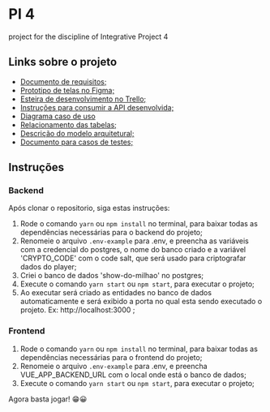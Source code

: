 # PI 4

project for the discipline of Integrative Project 4

## Links sobre o projeto

- [Documento de requisitos;](https://drive.google.com/drive/folders/1ewR84lJvKEuRrE1U4biuA2-b5DlusJMm)
- [Prototipo de telas no Figma;](https://www.figma.com/file/n7P6meSsCO24D6zwE9CXw9/pi4)
- [Esteira de desenvolvimento no Trello;](https://trello.com/b/ikcgNWg8/pi4)
- [Instruções para consumir a API desenvolvida;](https://watery-blanket-6fc.notion.site/Show-do-milh-o-Requisi-es-b235b64f21fb40ea9bf42362fbf92532)
- [Diagrama caso de uso](https://whimsical.com/pi-4-show-do-milhao-KPJB4nRE19DYFiXMrf2zFi)
- [Relacionamento das tabelas;](https://dbdiagram.io/d/6189348b02cf5d186b4b7a7b)
- [Descrição do modelo arquitetural;](https://docs.google.com/document/d/1269KoNAmZbArcHmDyWCWO15gRjtHHvhd/edit?usp=sharing&ouid=111183877853335339722&rtpof=true&sd=true)
- [Documento para casos de testes;](https://docs.google.com/spreadsheets/d/1SeJcq9pJr4cdDH8gCl9uHrKXfN-Z4W07/edit?usp=sharing&ouid=111183877853335339722&rtpof=true&sd=true)

## Instruções
### Backend

Após clonar o repositorio, siga estas instruções:

1. Rode o comando `yarn` ou `npm install` no terminal, para baixar todas as dependências necessárias para o backend do projeto;
2. Renomeie o arquivo `.env-example` para .env, e preencha as variáveis com a credencial do postgres, o nome do banco criado e a variável 'CRYPTO_CODE' com o code salt, que será usado para criptografar dados do player;
3. Criei o banco de dados 'show-do-milhao' no postgres;
4. Execute o comando `yarn start` ou `npm start`, para executar o projeto;
5. Ao executar será criado as entidades no banco de dados automaticamente e será exibido a porta no qual esta sendo executado o projeto. Ex: http://localhost:3000 ;

### Frontend

1. Rode o comando `yarn` ou `npm install` no terminal, para baixar todas as dependências necessárias para o frontend do projeto;
2. Renomeie o arquivo `.env-example` para .env, e preencha VUE_APP_BACKEND_URL com o local onde está o banco de dados;
3. Execute o comando `yarn start` ou `npm start`, para executar o projeto;

Agora basta jogar! 😁😀
